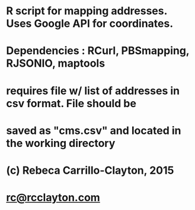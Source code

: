 # R script for mapping addresses. Uses Google API for coordinates.

# Dependencies : RCurl, PBSmapping, RJSONIO, maptools

# requires file w/ list of addresses in csv format. File should be 
# saved as "cms.csv" and located in the working directory


# (c) Rebeca Carrillo-Clayton, 2015
# rc@rcclayton.com
